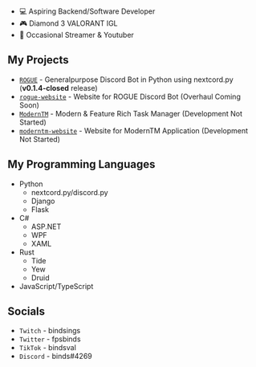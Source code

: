 - 💻 Aspiring Backend/Software Developer
- 🎮 Diamond 3 VALORANT IGL
- 🎥 Occasional Streamer & Youtuber

## My Projects
- [```ROGUE```](https://github.com/akabinds/ROGUE) - Generalpurpose Discord Bot in Python using nextcord.py (**v0.1.4-closed** release) 
- [```rogue-website```](https://github.com/akabinds/rogue-website) - Website for ROGUE Discord Bot (Overhaul Coming Soon)
- [```ModernTM```](https://github.com/akabinds/ModernTM) - Modern & Feature Rich Task Manager (Development Not Started)
- [```moderntm-website```](https://github.com/akabinds/moderntm-website) - Website for ModernTM Application (Development Not Started)

## My Programming Languages
- Python
  - nextcord.py/discord.py
  - Django
  - Flask
- C# 
  - ASP.NET
  - WPF
  - XAML
- Rust
  - Tide
  - Yew
  - Druid
- JavaScript/TypeScript

## Socials
- ```Twitch``` - bindsings
- ```Twitter``` - fpsbinds
- ```TikTok``` - bindsval
- ```Discord``` - binds#4269

